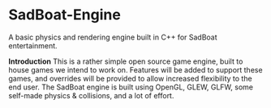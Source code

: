 # SadBoat-Engine
A basic physics and rendering engine built in C++ for SadBoat entertainment.

**Introduction**
This is a rather simple open source game engine, built to house games we intend to work on. Features will be added to support these games, and overrides will be provided to allow increased flexibility to the end user. 
The SadBoat engine is built using OpenGL, GLEW, GLFW, some self-made physics & collisions, and a lot of effort.
